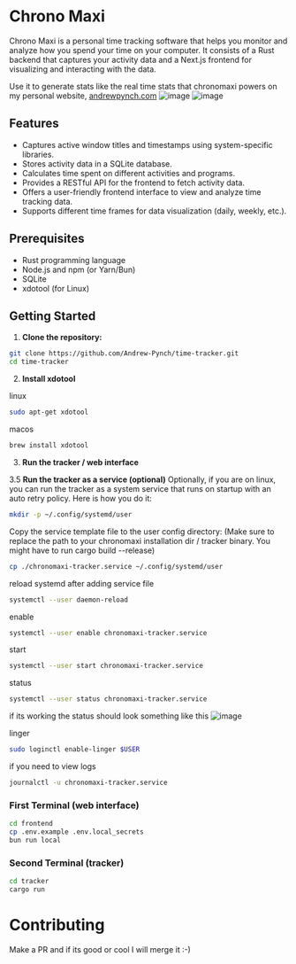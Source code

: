 # Chrono Maxi

Chrono Maxi is a personal time tracking software that helps you monitor and analyze how you spend your time on your computer. It consists of a Rust backend that captures your activity data and a Next.js frontend for visualizing and interacting with the data.

Use it to generate stats like the real time stats that chronomaxi powers on my personal website, [andrewpynch.com](https://andrewpynch.com)
![image](https://github.com/user-attachments/assets/8380c59d-b8c7-4653-8481-f3b973fb49c4)
![image](https://github.com/user-attachments/assets/85b4a781-2718-408a-9afe-88d1a5a32d2c)

## Features

- Captures active window titles and timestamps using system-specific libraries.
- Stores activity data in a SQLite database.
- Calculates time spent on different activities and programs.
- Provides a RESTful API for the frontend to fetch activity data.
- Offers a user-friendly frontend interface to view and analyze time tracking data.
- Supports different time frames for data visualization (daily, weekly, etc.).

## Prerequisites

- Rust programming language
- Node.js and npm (or Yarn/Bun)
- SQLite
- xdotool (for Linux)

## Getting Started

1. **Clone the repository:**

```sh
git clone https://github.com/Andrew-Pynch/time-tracker.git
cd time-tracker
```

2. **Install xdotool**

linux

```sh
sudo apt-get xdotool
```

macos

```sh
brew install xdotool
```

3. **Run the tracker / web interface**
   
3.5 **Run the tracker as a service (optional)**
Optionally, if you are on linux, you can run the tracker as a system service that runs on startup
with an auto retry policy. Here is how you do it:

```sh
mkdir -p ~/.config/systemd/user
```

Copy the service template file to the user config directory: (Make sure to replace the path
to your chronomaxi installation dir / tracker binary. You might have to run cargo build --release)

```sh
cp ./chronomaxi-tracker.service ~/.config/systemd/user
```

reload systemd after adding service file

```sh
systemctl --user daemon-reload
```

enable

```sh
systemctl --user enable chronomaxi-tracker.service
```

start

```sh
systemctl --user start chronomaxi-tracker.service
```

status

```sh
systemctl --user status chronomaxi-tracker.service
```
if its working the status should look something like this
![image](https://github.com/user-attachments/assets/2363ea65-cbc7-4ba5-a86d-43535487e3f5)


linger

```sh
sudo loginctl enable-linger $USER
```

if you need to view logs

```sh
journalctl -u chronomaxi-tracker.service
```

### First Terminal (web interface)

```sh
cd frontend
cp .env.example .env.local_secrets
bun run local
```

### Second Terminal (tracker)

```sh
cd tracker
cargo run
```

# Contributing

Make a PR and if its good or cool I will merge it :-)
